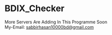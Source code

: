 # BDIX_Checker
More Servers Are Adding In This Programme Soon <br/>
My-Email: sabbirhasan10000bd@gmail.com
